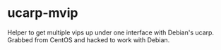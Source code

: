 ucarp-mvip
==========

Helper to get multiple vips up under one interface with Debian's ucarp.
Grabbed from CentOS and hacked to work with Debian.
